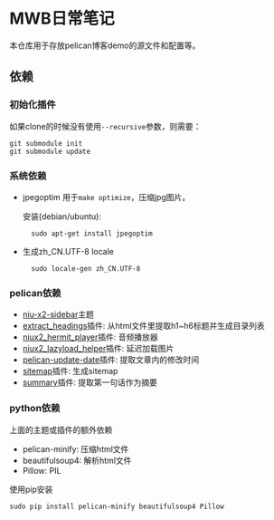 [0]: http://blog.atime.me
[1]: https://github.com/mawenbao/niu-x2-sidebar
[2]: https://github.com/mawenbao/extract_headings
[3]: https://github.com/mawenbao/niux2_hermit_player
[4]: https://github.com/mawenbao/niux2_lazyload_helper
[5]: https://github.com/mawenbao/pelican-update-date
[6]: https://github.com/mawenbao/pelican-blog-content/tree/master/plugins/summary
[7]: https://github.com/mawenbao/pelican-blog-content/tree/master/plugins/sitemap

# MWB日常笔记
本仓库用于存放pelican博客demo的源文件和配置等。

## 依赖
### 初始化插件
如果clone的时候没有使用`--recursive`参数，则需要：

    git submodule init
    git submodule update
    
### 系统依赖
* jpegoptim 用于`make optimize`，压缩jpg图片。

    安装(debian/ubuntu):

        sudo apt-get install jpegoptim

* 生成zh_CN.UTF-8 locale
    
        sudo locale-gen zh_CN.UTF-8

### pelican依赖
* [niu-x2-sidebar][1]主题
* [extract_headings][2]插件: 从html文件里提取h1~h6标题并生成目录列表
* [niux2_hermit_player][3]插件: 音频播放器
* [niux2_lazyload_helper][4]插件: 延迟加载图片
* [pelican-update-date][5]插件: 提取文章内的修改时间
* [sitemap][6]插件: 生成sitemap
* [summary][7]插件: 提取第一句话作为摘要

### python依赖
上面的主题或插件的额外依赖

* pelican-minify: 压缩html文件
* beautifulsoup4: 解析html文件
* Pillow: PIL

使用pip安装

    sudo pip install pelican-minify beautifulsoup4 Pillow

